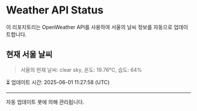 
# Weather API Status

이 리포지토리는 OpenWeather API를 사용하여 서울의 날씨 정보를 자동으로 업데이트합니다.

## 현재 서울 날씨
> 서울의 현재 날씨: clear sky, 온도: 19.76°C, 습도: 64%

⏳ 업데이트 시간: 2025-06-01 11:27:58 (UTC)

---
자동 업데이트 봇에 의해 관리됩니다.
